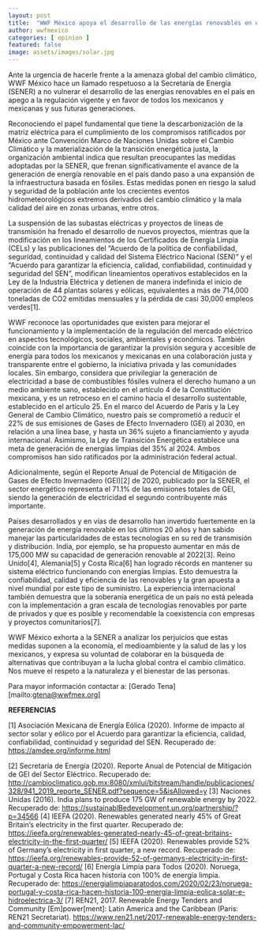 ```yaml
---
layout: post
title:  "WWF México apoya el desarrollo de las energías renovables en el país como pieza fundamental para la transición energética justa."
author: wwfmexico
categories: [ opinion ]
featured: false
image: assets/images/solar.jpg
---
```


Ante la urgencia de hacerle frente a la amenaza global del cambio climático, WWF México hace un llamado respetuoso a la Secretaría de Energía (SENER) a no vulnerar el desarrollo de las energías renovables en el país en apego a la regulación vigente y en favor de todos los mexicanos y mexicanas y sus futuras generaciones.
 
Reconociendo el papel fundamental que tiene la descarbonización de la matriz eléctrica para el cumplimiento de los compromisos ratificados por México ante Convención Marco de Naciones Unidas sobre el Cambio Climático y la materialización de la transición energética justa, la organización ambiental indica que resultan preocupantes las medidas adoptadas por la SENER, que frenan significativamente el avance de la generación de energía renovable en el país dando paso a una expansión de la infraestructura basada en fósiles. Estas medidas ponen en riesgo la salud y seguridad de la población ante los crecientes eventos hidrometeorológicos extremos derivados del cambio climático y la mala calidad del aire en zonas urbanas, entre otros.    
 
La suspensión de las subastas eléctricas y proyectos de líneas de transmisión ha frenado el desarrollo de nuevos proyectos, mientras que la modificación en los lineamientos de los Certificados de Energía Limpia (CELs) y las publicaciones del “Acuerdo de la política de confiabilidad, seguridad, continuidad y calidad del Sistema Eléctrico Nacional (SEN)“ y el “Acuerdo para garantizar la eficiencia, calidad, confiabilidad, continuidad y seguridad del SEN”, modifican lineamientos operativos establecidos en la Ley de la Industria Eléctrica y detienen de manera indefinida el inicio de operación de 44 plantas solares y eólicas, equivalentes a más de 714,000 toneladas de CO2 emitidas mensuales  y la pérdida de casi 30,000 empleos verdes[1].
 
WWF reconoce las oportunidades que existen para mejorar el funcionamiento  y la implementación de la regulación del mercado eléctrico en aspectos tecnológicos, sociales, ambientales y económicos. También coincide con la importancia de garantizar la provisión segura y accesible de energía para todos los mexicanos y mexicanas en una colaboración justa y transparente entre el gobierno, la iniciativa privada y las comunidades locales. Sin embargo, considera que privilegiar la generación de electricidad a base de combustibles fósiles vulnera el derecho humano a un medio ambiente sano, establecido en el artículo 4 de la Constitución mexicana, y es un retroceso en el camino hacia el desarrollo sustentable, establecido en el artículo 25.
En el marco del Acuerdo de París y la Ley General de Cambio Climático, nuestro país se comprometió a reducir el 22% de sus emisiones de Gases de Efecto Invernadero (GEI) al 2030, en relación a una línea base, y hasta un 36% sujeto a financiamiento y ayuda internacional. Asimismo, la Ley de Transición Energética establece una meta de generación de energías limpias del 35% al 2024. Ambos compromisos han sido ratificados por la administración federal actual.
 
Adicionalmente, según el Reporte Anual de Potencial de Mitigación de Gases de Efecto Invernadero (GEI)[2] de 2020, publicado por la SENER, el sector energético representa el 71.1% de las emisiones totales de GEI, siendo la generación de electricidad el segundo contribuyente más importante.
 
Países desarrollados y en vías de desarrollo han invertido fuertemente en la generación de energía renovable en los últimos 20 años y han sabido manejar las particularidades de estas tecnologías en su red de transmisión y distribución. India, por ejemplo, se ha propuesto aumentar en más de 175,000 MW su capacidad de generación renovable al 2022[3]. Reino Unido[4], Alemania[5] y Costa Rica[6] han logrado récords en mantener su sistema eléctrico funcionando con energías limpias. Esto demuestra la confiabilidad, calidad y eficiencia de las renovables y la gran apuesta a nivel mundial por este tipo de suministro. La experiencia internacional también demuestra que la soberanía energética de un país no está peleada con la implementación a gran escala de tecnologías renovables por parte de privados y que es posible y recomendable la coexistencia con empresas y proyectos comunitarios[7].
 
WWF México exhorta a la SENER a analizar los perjuicios que estas medidas suponen a la economía, el medioambiente y la salud de las y los mexicanos, y expresa su voluntad de colaborar en la búsqueda de alternativas que contribuyan a la lucha global contra el cambio climático. Nos mueve el respeto a la naturaleza y el bienestar de las personas.  

Para mayor información contactar a: [Gerado Tena][mailto:gtena@wwfmex.org]
 

**REFERENCIAS**

[1] Asociación Mexicana de Energía Eólica (2020). Informe de impacto al sector solar y eólico por el Acuerdo para garantizar la eficiencia, calidad, confiabilidad, continuidad y seguridad del SEN. Recuperado de: https://amdee.org/informe.html
 
[2] Secretaría de Energía (2020). Reporte Anual de Potencial de Mitigación de GEI del Sector Eléctrico. Recuperado de: http://cambioclimatico.gob.mx:8080/xmlui/bitstream/handle/publicaciones/328/941_2019_reporte_SENER.pdf?sequence=5&isAllowed=y
[3] Naciones Unidas (2016). India plans to produce 175 GW of renewable energy by 2022. Recuperado de: https://sustainablBedevelopment.un.org/partnership/?p=34566
[4] IEEFA (2020). Renewables generated nearly 45% of Great Britain’s electricity in the first quarter. Recuperado de: https://ieefa.org/renewables-generated-nearly-45-of-great-britains-electricity-in-the-first-quarter/
[5] IEEFA (2020). Renewables provide 52% of Germany’s electricity in first quarter, a new record. Recuperado de: https://ieefa.org/renewables-provide-52-of-germanys-electricity-in-first-quarter-a-new-record/
[6] Energía Limpia para Todos (2020). Noruega, Portugal y Costa Rica hacen historia con 100% de energía limpia. Recuperado de: https://energialimpiaparatodos.com/2020/02/23/noruega-portugal-y-costa-rica-hacen-historia-100-energia-limpia-eolica-solar-e-hidroelectrica-3/
[7] REN21, 2017. Renewable Energy Tenders and Community [Em]power[ment]: Latin America and the Caribbean (Paris: REN21 Secretariat). https://www.ren21.net/2017-renewable-energy-tenders-and-community-empowerment-lac/

